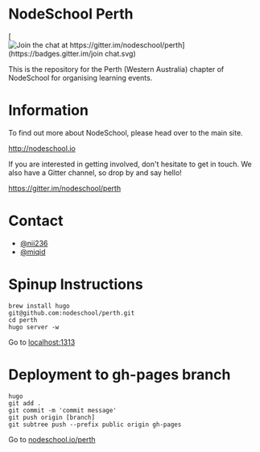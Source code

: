 # NodeSchool Perth

[![Join the chat at https://gitter.im/nodeschool/perth](https://badges.gitter.im/join chat.svg)](https://gitter.im/nodeschool/perth)

This is the repository for the Perth (Western Australia) chapter of NodeSchool for organising learning events.

# Information

To find out more about NodeSchool, please head over to the main site.

http://nodeschool.io

If you are interested in getting involved, don't hesitate to get in touch.
We also have a Gitter channel, so drop by and say hello!

https://gitter.im/nodeschool/perth

# Contact

- [@nii236](http://github.com/nii236)
- [@miqid](http://github.com/miqid)

# Spinup Instructions

```
brew install hugo
git@github.com:nodeschool/perth.git
cd perth
hugo server -w
```

Go to [localhost:1313]()

# Deployment to gh-pages branch

```
hugo
git add .
git commit -m 'commit message'
git push origin [branch]
git subtree push --prefix public origin gh-pages
```

Go to [nodeschool.io/perth]()

